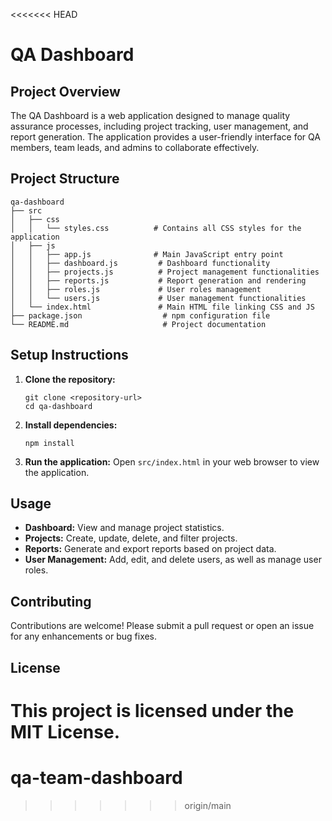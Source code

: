 <<<<<<< HEAD
# QA Dashboard

## Project Overview
The QA Dashboard is a web application designed to manage quality assurance processes, including project tracking, user management, and report generation. The application provides a user-friendly interface for QA members, team leads, and admins to collaborate effectively.

## Project Structure
```
qa-dashboard
├── src
│   ├── css
│   │   └── styles.css          # Contains all CSS styles for the application
│   ├── js
│   │   ├── app.js              # Main JavaScript entry point
│   │   ├── dashboard.js         # Dashboard functionality
│   │   ├── projects.js          # Project management functionalities
│   │   ├── reports.js           # Report generation and rendering
│   │   ├── roles.js             # User roles management
│   │   └── users.js             # User management functionalities
│   └── index.html               # Main HTML file linking CSS and JS
├── package.json                  # npm configuration file
└── README.md                     # Project documentation
```

## Setup Instructions
1. **Clone the repository:**
   ```
   git clone <repository-url>
   cd qa-dashboard
   ```

2. **Install dependencies:**
   ```
   npm install
   ```

3. **Run the application:**
   Open `src/index.html` in your web browser to view the application.

## Usage
- **Dashboard:** View and manage project statistics.
- **Projects:** Create, update, delete, and filter projects.
- **Reports:** Generate and export reports based on project data.
- **User Management:** Add, edit, and delete users, as well as manage user roles.

## Contributing
Contributions are welcome! Please submit a pull request or open an issue for any enhancements or bug fixes.

## License
This project is licensed under the MIT License.
=======
# qa-team-dashboard
>>>>>>> origin/main
